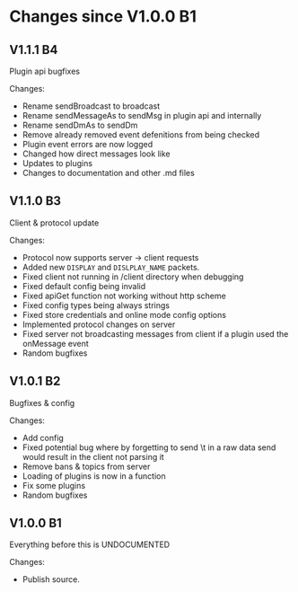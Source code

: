 
# Changes since V1.0.0 B1

## V1.1.1 B4

Plugin api bugfixes

Changes:

- Rename sendBroadcast to broadcast
- Rename sendMessageAs to sendMsg in plugin api and internally
- Rename sendDmAs to sendDm
- Remove already removed event defenitions from being checked
- Plugin event errors are now logged
- Changed how direct messages look like
- Updates to plugins
- Changes to documentation and other .md files

## V1.1.0 B3

Client & protocol update

Changes:

- Protocol now supports server -> client requests
- Added new `DISPLAY` and `DISLPLAY_NAME` packets.
- Fixed client not running in /client directory when debugging
- Fixed default config being invalid
- Fixed apiGet function not working without http scheme
- Fixed config types being always strings
- Fixed store credentials and online mode config options
- Implemented protocol changes on server
- Fixed server not broadcasting messages from client if a plugin used the onMessage event
- Random bugfixes

## V1.0.1 B2

Bugfixes & config

Changes:

- Add config
- Fixed potential bug where by forgetting to send \t in a raw data send would result in the client not parsing it
- Remove bans & topics from server
- Loading of plugins is now in a function
- Fix some plugins
- Random bugfixes

## V1.0.0 B1

Everything before this is UNDOCUMENTED

Changes:

- Publish source.
